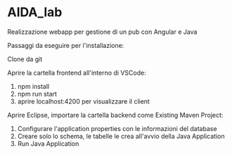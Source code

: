 # AIDA_lab
Realizzazione webapp per gestione di un pub con Angular e Java

Passaggi da eseguire per l'installazione:

Clone da git

Aprire la cartella frontend all'interno di VSCode:

1) npm install
2) npm run start
3) aprire localhost:4200 per visualizzare il client

Aprire Eclipse, importare la cartella backend come Existing Maven Project:

1) Configurare l'application properties con le informazioni del database
2) Creare solo lo schema, le tabelle le crea all'avvio della Java Application
3) Run Java Application
